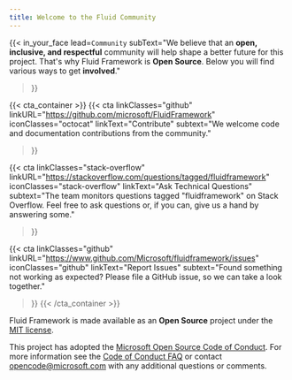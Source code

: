 ```yaml
---
title: Welcome to the Fluid Community
---
```


{{< in_your_face
  lead=`Community`
  subText="We believe that an <strong>open, inclusive, and respectful</strong> community will help shape a better future for this project. That's why Fluid Framework is <strong>Open Source</strong>. Below you will find various ways to get <strong>involved</strong>."
>}}

{{< cta_container  >}}
  {{< cta
    linkClasses="github"
    linkURL="https://github.com/microsoft/FluidFramework"
    iconClasses="octocat"
    linkText="Contribute"
    subtext="We welcome code and documentation contributions from the community."
  >}}

  {{< cta
    linkClasses="stack-overflow"
    linkURL="https://stackoverflow.com/questions/tagged/fluidframework"
    iconClasses="stack-overflow"
    linkText="Ask Technical Questions"
    subtext="The team monitors questions tagged \"fluidframework\" on Stack Overflow. Feel free to ask questions or, if you can, give us a hand by answering some."
  >}}

  {{< cta
    linkClasses="github"
    linkURL="https://www.github.com/Microsoft/fluidframework/issues"
    iconClasses="github"
    linkText="Report Issues"
    subtext="Found something not working as expected? Please file a GitHub issue, so we can take a look together."
  >}}
{{< /cta_container  >}}

<div class="omt">
<div class="container">
<div class="row">
<div class="col-sm-12 col-xs-12 no-gutters">

Fluid Framework is made available as an **Open Source** project under
the [MIT license](https://github.com/microsoft/FluidFramework/blob/main/LICENSE).

This project has adopted the [Microsoft Open Source Code of
Conduct](https://opensource.microsoft.com/codeofconduct/).
For more information see the [Code of Conduct
FAQ](https://opensource.microsoft.com/codeofconduct/faq/) or
contact [opencode@microsoft.com](mailto:opencode@microsoft.com)
with any additional questions or comments.

</div>
</div>
</div>
</div>
